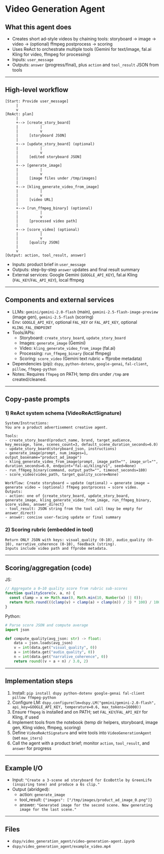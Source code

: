 # Video Generation Agent

## What this agent does
- Creates short ad-style videos by chaining tools: storyboard → image → video → (optional) ffmpeg postprocess → scoring
- Uses ReAct to orchestrate multiple tools (Gemini for text/image, fal.ai Kling for video, ffmpeg for processing)
- Inputs: `user_message`
- Outputs: `answer` (progress/final), plus `action` and `tool_result` JSON from tools

---

## High-level workflow
```
[Start: Provide user_message]
     |
     v
[ReAct: plan]
     |
     +--> [create_story_board]
     |          |
     |          v
     |     [storyboard JSON]
     |
     +--> [update_story_board] (optional)
     |          |
     |          v
     |     [edited storyboard JSON]
     |
     +--> [generate_image]
     |          |
     |          v
     |     [image files under /tmp/images]
     |
     +--> [kling_generate_video_from_image]
     |          |
     |          v
     |     [video URL]
     |
     +--> [run_ffmpeg_binary] (optional)
     |          |
     |          v
     |     [processed video path]
     |
     +--> [score_video] (optional)
     |          |
     |          v
     |     [quality JSON]
     |
     v
[Output: action, tool_result, answer]
```
- Inputs: product brief in `user_message`
- Outputs: step-by-step `answer` updates and final result summary
- External services: Google Gemini (`GOOGLE_API_KEY`), fal.ai Kling (`FAL_KEY`/`FAL_API_KEY`), local ffmpeg

---

## Components and external services
- LLMs: `gemini/gemini-2.0-flash` (main), `gemini-2.5-flash-image-preview` (image gen), `gemini-2.5-flash` (scoring)
- Env: `GOOGLE_API_KEY`, optional `FAL_KEY` or `FAL_API_KEY`, optional `KLING_FAL_ENDPOINT`
- Tools/APIs:
  - Storyboard: `create_story_board`, `update_story_board`
  - Images: `generate_image` (Gemini)
  - Video: `kling_generate_video_from_image` (fal.ai)
  - Processing: `run_ffmpeg_binary` (local ffmpeg)
  - Scoring: `score_video` (Gemini text rubric + ffprobe metadata)
- Dependencies (pip): `dspy`, `python-dotenv`, `google-genai`, `fal-client`, `pillow`, `ffmpeg-python`
- Notes: Requires `ffmpeg` on PATH; temp dirs under `/tmp` are created/cleaned.

---

## Copy‑paste prompts

### 1) ReAct system schema (VideoReActSignature)
```
System/Instructions:
You are a product advertisement creative agent.

Tools:
- create_story_board(product_name, brand, target_audience, key_message, tone, scenes_count=3, default_scene_duration_seconds=6.0)
- update_story_board(storyboard_json, instructions)
- generate_image(prompt, num_images=1, output_basename="product_ad_image")
- kling_generate_video_from_image(prompt, image_path="", image_url="", duration_seconds=6.0, endpoint="fal-ai/kling/v1", seed=None)
- run_ffmpeg_binary(command, output_path="", timeout_seconds=180)
- score_video(video_path, target_quality_score=None)

Workflow: Create storyboard → update (optional) → generate image → generate video → (optional) ffmpeg postprocess → score video.
Outputs:
- action: one of {create_story_board, update_story_board, generate_image, kling_generate_video_from_image, run_ffmpeg_binary, score_video, answer_direct}
- tool_result: JSON string from the tool call (may be empty for answer_direct)
- answer: concise user-facing update or final summary
```

### 2) Scoring rubric (embedded in tool)
```
Return ONLY JSON with keys: visual_quality (0-10), audio_quality (0-10), narrative_coherence (0-10), feedback (string).
Inputs include video path and ffprobe metadata.
```

---

## Scoring/aggregation (code)
JS:
```javascript
// Aggregate a 0–10 quality score from rubric sub-scores
function qualityScore(v, a, n) {
  const clamp = x => Math.max(0, Math.min(10, Number(x) || 0));
  return Math.round(((clamp(v) + clamp(a) + clamp(n)) / 3) * 100) / 100;
}
```

Python:
```python
# Parse score JSON and compute average
import json

def compute_quality(avg_json: str) -> float:
    data = json.loads(avg_json)
    v = int(data.get("visual_quality", 0))
    a = int(data.get("audio_quality", 0))
    n = int(data.get("narrative_coherence", 0))
    return round((v + a + n) / 3.0, 2)
```

---

## Implementation steps
1) Install: `pip install dspy python-dotenv google-genai fal-client pillow ffmpeg-python`
2) Configure LM: `dspy.configure(lm=dspy.LM("gemini/gemini-2.0-flash", api_key=GOOGLE_API_KEY, temperature=0.6, max_tokens=16000))`
3) Ensure `ffmpeg` is installed and on PATH; set `FAL_KEY`/`FAL_API_KEY` for Kling, if used
4) Implement tools from the notebook (temp dir helpers, storyboard, image gen, Kling video, ffmpeg, scoring)
5) Define `VideoReActSignature` and wire tools into `VideoGenerationAgent` (set `max_iters`)
6) Call the agent with a product brief; monitor `action`, `tool_result`, and `answer` for progress

---

## Example I/O
- Input: `"Create a 3‑scene ad storyboard for EcoBottle by GreenLife (inspiring tone) and produce a 6s clip."`
- Output (abridged):
  - action: `generate_image`
  - tool_result: `{"images": ["/tmp/images/product_ad_image_0.png"]}`
  - answer: `"Generated image for the second scene. Now generating image for the last scene."`

---

## Files
- `dspy/video_generation_agent/video-generation-agent.ipynb`
- `dspy/video_generation_agent/example_video.mp4`
